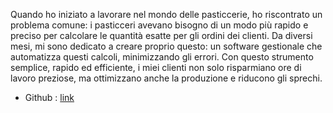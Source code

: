 Quando ho iniziato a lavorare nel mondo delle pasticcerie, ho riscontrato un problema comune: i pasticceri avevano bisogno di un modo più rapido e preciso per calcolare le quantità esatte per gli ordini dei clienti.
Da diversi mesi, mi sono dedicato a creare proprio questo: un software gestionale che automatizza questi calcoli, minimizzando gli errori.
Con questo strumento semplice, rapido ed efficiente, i miei clienti non solo risparmiano ore di lavoro preziose, ma ottimizzano anche la produzione e riducono gli sprechi.

- Github : [link](https://github.com/ZanchiSerse/PastG)
